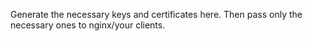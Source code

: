 Generate the necessary keys and certificates here. 
Then pass only the necessary ones to nginx/your clients.